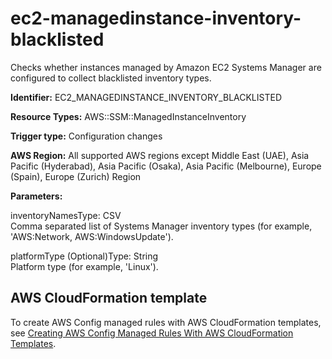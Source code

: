 # ec2\-managedinstance\-inventory\-blacklisted<a name="ec2-managedinstance-inventory-blacklisted"></a>

Checks whether instances managed by Amazon EC2 Systems Manager are configured to collect blacklisted inventory types\. 

**Identifier:** EC2\_MANAGEDINSTANCE\_INVENTORY\_BLACKLISTED

**Resource Types:** AWS::SSM::ManagedInstanceInventory

**Trigger type:** Configuration changes

**AWS Region:** All supported AWS regions except Middle East \(UAE\), Asia Pacific \(Hyderabad\), Asia Pacific \(Osaka\), Asia Pacific \(Melbourne\), Europe \(Spain\), Europe \(Zurich\) Region

**Parameters:**

inventoryNamesType: CSV  
Comma separated list of Systems Manager inventory types \(for example, 'AWS:Network, AWS:WindowsUpdate'\)\.

platformType \(Optional\)Type: String  
Platform type \(for example, 'Linux'\)\.

## AWS CloudFormation template<a name="w2aac12c33c15b9d215c17"></a>

To create AWS Config managed rules with AWS CloudFormation templates, see [Creating AWS Config Managed Rules With AWS CloudFormation Templates](aws-config-managed-rules-cloudformation-templates.md)\.